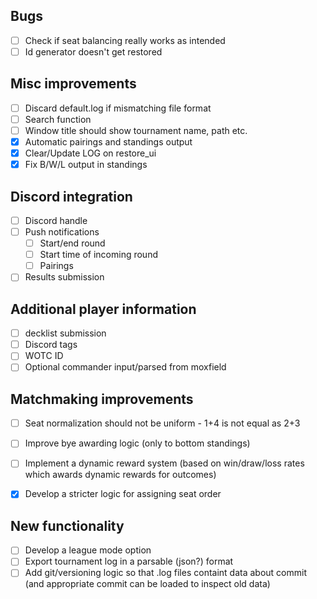 ## Bugs
* [ ] Check if seat balancing really works as intended
* [ ] Id generator doesn't get restored

## Misc improvements
* [ ] Discard default.log if mismatching file format
* [ ] Search function
* [ ] Window title should show tournament name, path etc.
* [x] Automatic pairings and standings output
* [x] Clear/Update LOG on restore_ui
* [x] Fix B/W/L output in standings

## Discord integration
* [ ] Discord handle
* [ ] Push notifications
	* [ ] Start/end round
	* [ ] Start time of incoming round
	* [ ] Pairings
* [ ] Results submission

## Additional player information
* [ ] decklist submission
* [ ] Discord tags
* [ ] WOTC ID
* [ ] Optional commander input/parsed from moxfield

## Matchmaking improvements
* [ ] Seat normalization should not be uniform - 1+4 is not equal as 2+3
* [ ] Improve bye awarding logic (only to bottom standings)
* [ ] Implement a dynamic reward system (based on win/draw/loss rates which awards dynamic rewards for outcomes)
* [x] Develop a stricter logic for assigning seat order


## New functionality
* [ ] Develop a league mode option
* [ ] Export tournament log in a parsable (json?) format
* [ ] Add git/versioning logic so that .log files containt data about commit (and appropriate commit can be loaded to inspect old data)